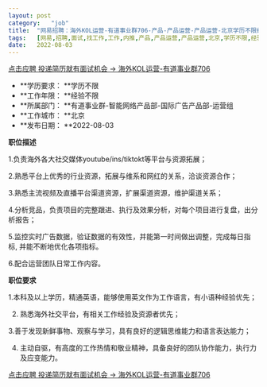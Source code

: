 ```yaml
---
layout:	post
category:	"job"
title:	"网易招聘：海外KOL运营-有道事业群706-产品-产品运营-产品运营-北京学历不限经验不限"
tags:	[网易,招聘,面试,找工作,工作,内推,产品,产品运营,产品运营,北京,学历不限,经验不限]
date:	2022-08-03
---
```


[点击应聘 投递简历就有面试机会 ->  海外KOL运营-有道事业群706](http://mobile.bole.netease.com/bole/boleDetail?id=39548&employeeId=346f03c3cda5f04c&key=all)



- **学历要求： **学历不限
- **工作年限： **经验不限
- **所属部门： **有道事业群-智能网络产品部-国际广告产品部-运营组
- **工作城市： **北京
- **发布日期： **2022-08-03



**职位描述**

1.负责海外各大社交媒体youtube/ins/tiktokt等平台与资源拓展；

2.熟悉平台上优秀的行业资源，拓展与维系和网红的关系，洽谈资源合作；

3.熟悉主流视频及直播平台渠道资源，扩展渠道资源，维护渠道关系；

4.分析竞品，负责项目的完整跟进、执行及效果分析，对每个项目进行复盘，出分析报告；

5.监控实时广告数据，验证数据的有效性，并能第一时间做出调整，完成每日指标, 并能不断地优化各项指标。

6.配合运营团队日常工作内容。





**职位要求**

1.本科及以上学历，精通英语，能够使用英文作为工作语言，有小语种经验优先；

2. 熟悉海外社交平台，有相关工作经验及资源者优先；

3.善于发现新鲜事物、观察与学习，具有良好的逻辑思维能力和语言表达能力；

4. 主动自驱，有高度的工作热情和敬业精神，具备良好的团队协作能力，执行力及应变能力。



[点击应聘 投递简历就有面试机会 ->  海外KOL运营-有道事业群706](http://mobile.bole.netease.com/bole/boleDetail?id=39548&employeeId=346f03c3cda5f04c&key=all)
